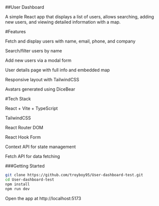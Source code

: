 ##User Dashboard

A simple React app that displays a list of users, allows searching, adding new users, and viewing detailed information with a map.

#Features

Fetch and display users with name, email, phone, and company

Search/filter users by name

Add new users via a modal form

User details page with full info and embedded map

Responsive layout with TailwindCSS

Avatars generated using DiceBear

#Tech Stack

React + Vite + TypeScript

TailwindCSS

React Router DOM

React Hook Form

Context API for state management

Fetch API for data fetching

###Getting Started
```bash
git clone https://github.com/troyboy95/User-dashboard-test.git
cd User-dashboard-test
npm install
npm run dev
```
Open the app at http://localhost:5173
